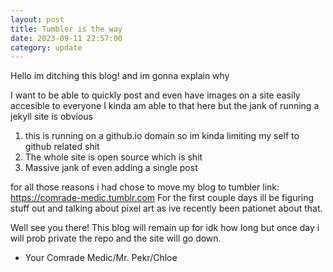 ```yaml
---
layout: post
title: Tumbler is the way
date: 2023-09-11 22:57:00
category: update
---
```


Hello im ditching this blog! and im gonna explain why

I want to be able to quickly post and even have images on a site easily accesible to everyone
I kinda am able to that here but the jank of running a jekyll site is obvious

1. this is running on a github.io domain so im kinda limiting my self to github related shit
2. The whole site is open source which is shit
3. Massive jank of even adding a single post

for all those reasons i had chose to move my blog to tumbler link: https://comrade-medic.tumblr.com
For the first couple days ill be figuring stuff out and talking about pixel art as ive recently been pationet about that.

Well see you there! This blog will remain up for idk how long but once day i will prob private the repo and the site will go down.

* Your Comrade Medic/Mr. Pekr/Chloe

